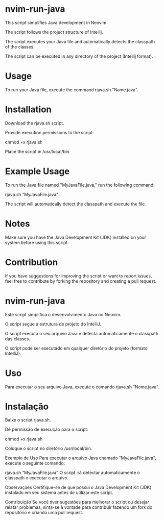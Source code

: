 # nvim-run-java
This script simplifies Java development in Neovim.

The script follows the project structure of Intellij.

The script executes your Java file and automatically detects the classpath of the classes.

The script can be executed in any directory of the project (Intellij format).

# Usage
To run your Java file, execute the command rjava.sh "Name.java".

# Installation
Download the rjava.sh script.

Provide execution permissions to the script:

chmod +x rjava.sh

Place the script in /usr/local/bin.

# Example Usage
To run the Java file named "MyJavaFile.java," run the following command:

rjava.sh "MyJavaFile.java"

The script will automatically detect the classpath and execute the file.

# Notes
Make sure you have the Java Development Kit (JDK) installed on your system before using this script.

# Contribution
If you have suggestions for improving the script or want to report issues, feel free to contribute by forking the repository and creating a pull request.



# nvim-run-java
Este script simplifica o desenvolvimento Java no Neovim.

O script segue a estrutura de projeto do IntelliJ.

O script executa o seu arquivo Java e detecta automaticamente o classpath das classes.

O script pode ser executado em qualquer diretório do projeto (formato IntelliJ).

# Uso
Para executar o seu arquivo Java, execute o comando rjava.sh "Nome.java".

# Instalação
Baixe o script rjava.sh.

Dê permissão de execução para o script:

chmod +x rjava.sh

Coloque o script no diretório /usr/local/bin.

Exemplo de Uso
Para executar o arquivo Java chamado "MyJavaFile.java", execute o seguinte comando:

rjava.sh "MyJavaFile.java"
O script irá detectar automaticamente o classpath e executar o arquivo.

Observações
Certifique-se de que possui o Java Development Kit (JDK) instalado em seu sistema antes de utilizar este script.

Contribuição
Se você tiver sugestões para melhorar o script ou desejar relatar problemas, sinta-se à vontade para contribuir fazendo um fork do repositório e criando uma pull request.
